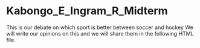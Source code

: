 # Kabongo_E_Ingram_R_Midterm

This is our debate on which sport is better between soccer and hockey
We will write our opinions on this and we will share them in the following HTML file.
